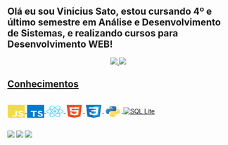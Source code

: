 ## Olá eu sou Vinicius Sato, estou cursando 4º e último semestre em Análise e Desenvolvimento de Sistemas, e realizando cursos para Desenvolvimento WEB!
<div align="center">
  <a href="https://github.com/Viniciuzsato">
  <img width="48%" src="https://github-readme-stats.vercel.app/api?username=Viniciuzsato&show_icons=true&theme=dark&include_all_commits=true&count_private=true"/>
  <img width="47%" src="https://github-readme-stats.vercel.app/api/top-langs/?username=Viniciuzsato&layout=compact&langs_count=7&theme=dark"/>
</div>

## Conhecimentos
<div style="display: inline_block"><br>
  <img align="center" alt="Sato-Js" height="30" width="40" src="https://raw.githubusercontent.com/devicons/devicon/master/icons/javascript/javascript-plain.svg">
  <img align="center" alt="Sato-Ts" height="30" width="40" src="https://raw.githubusercontent.com/devicons/devicon/master/icons/typescript/typescript-plain.svg">
  <img align="center" alt="Sato-React" height="30" width="40" src="https://raw.githubusercontent.com/devicons/devicon/master/icons/react/react-original.svg">
  <img align="center" alt="Sato-HTML" height="30" width="40" src="https://raw.githubusercontent.com/devicons/devicon/master/icons/html5/html5-original.svg">
  <img align="center" alt="Sato-CSS" height="30" width="40" src="https://raw.githubusercontent.com/devicons/devicon/master/icons/css3/css3-original.svg">
  <img align="center" alt="Sato-Python" height="30" width="40" src="https://raw.githubusercontent.com/devicons/devicon/master/icons/python/python-original.svg">
  <img align="center" alt="SQL Lite" height="100" width="60" src="https://cdn.jsdelivr.net/gh/devicons/devicon/icons/sqlite/sqlite-original-wordmark.svg" />
</div>
  
  ##
 
<div> 
  <a href="https://instagram.com/sato.viniciuz/" target="_blank"><img src="https://img.shields.io/badge/-Instagram-%23E4405F?style=for-the-badge&logo=instagram&logoColor=white" target="_blank"></a>
  <a href = "mailto:vinicius.sato@outlook.com"><img src="https://img.shields.io/badge/-Gmail-%23333?style=for-the-badge&logo=gmail&logoColor=white" target="_blank"></a>
  <a href="https://www.linkedin.com/in/vinicius-sato-akio" target="_blank"><img src="https://img.shields.io/badge/-LinkedIn-%230077B5?style=for-the-badge&logo=linkedin&logoColor=white" target="_blank"></a> 

